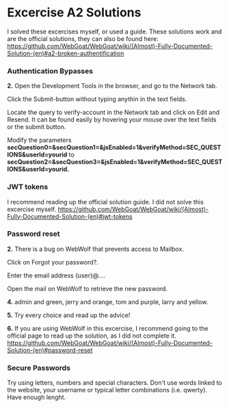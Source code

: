 # Excercise A2 Solutions

I solved these excercises myself, or used a guide. These solutions work and are the official solutions, they can also be found here: https://github.com/WebGoat/WebGoat/wiki/(Almost)-Fully-Documented-Solution-(en)#a2-broken-authentification

### Authentication Bypasses

__2.__ Open the Development Tools in the browser, and go to the Network tab.

Click the Submit-button without typing anythin in the text fields.

Locate the query to verify-account in the Network tab and click on Edit and Resend. It can be found easily by hovering your mouse over the text fields or the submit button.

Modify the parameters __secQuestion0=&secQuestion1=&jsEnabled=1&verifyMethod=SEC_QUESTIONS&userId=yourid__ to __secQuestion2=&secQuestion3=&jsEnabled=1&verifyMethod=SEC_QUESTIONS&userId=yourid.__

### JWT tokens

I recommend reading up the official solution guide. I did not solve this excercise myself. https://github.com/WebGoat/WebGoat/wiki/(Almost)-Fully-Documented-Solution-(en)#jwt-tokens

### Password reset

__2.__ There is a bug on WebWolf that prevents access to Mailbox.

Click on Forgot your password?.

Enter the email address {user}@....

Open the mail on WebWolf to retrieve the new password.

__4.__ admin and green, jerry and orange, tom and purple, larry and yellow.

__5.__ Try every choice and read up the advice!

__6.__ If you are using WebWolf in this excercise, I recommend going to the official page to read up the solution, as I did not complete it. https://github.com/WebGoat/WebGoat/wiki/(Almost)-Fully-Documented-Solution-(en)#password-reset

### Secure Passwords

Try using letters, numbers and special characters. Don't use words linked to the website, your username or typical letter combinations (i.e. qwerty). Have enough lenght.
